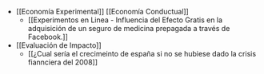 - [[Economía Experimental]] [[Economía Conductual]]
	- [[Experimentos  en Linea - Influencia del Efecto Gratis en la adquisición de un seguro de medicina prepagada a través de Facebook.]]
- [[Evaluación de Impacto]]
	- [[¿Cual sería el crecimeinto de españa si no se hubiese dado la crisis fiannciera del 2008]]